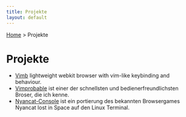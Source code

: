 ```yaml
---
title: Projekte
layout: default
---
```

[Home](/) > Projekte

# Projekte

- [Vimb][] lightweight webkit browser with vim-like keybinding and behaviour.
- [Vimprobable][] ist einer der schnellsten und bedienerfreundlichsten Broser,
  die ich kenne.
- [Nyancat-Console][NCC] ist ein portierung des bekannten Browsergames Nyancat
  lost in Space auf den Linux Terminal.

[dwb]:         http://portix.bitbucket.org/dwb/
[vimb]:        vimb.html "Vimb - Vim-like webkit browser"
[vimprobable]: vimprobable.html
[ncc]:         nyancat-console.html "Nyancat for Console"
